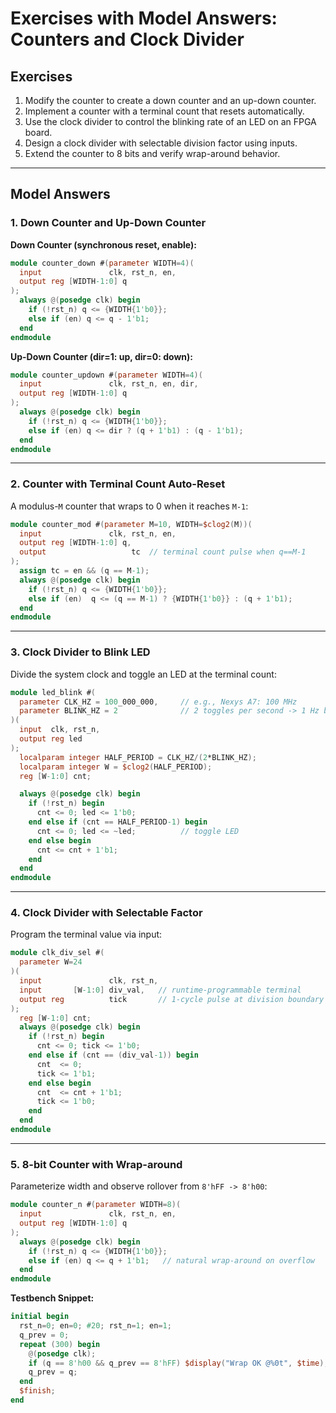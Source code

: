 # Exercises with Model Answers: Counters and Clock Divider

## Exercises
1. Modify the counter to create a down counter and an up-down counter.
2. Implement a counter with a terminal count that resets automatically.
3. Use the clock divider to control the blinking rate of an LED on an FPGA board.
4. Design a clock divider with selectable division factor using inputs.
5. Extend the counter to 8 bits and verify wrap-around behavior.

---

## Model Answers

### 1. Down Counter and Up-Down Counter
**Down Counter (synchronous reset, enable):**
```verilog
module counter_down #(parameter WIDTH=4)(
  input               clk, rst_n, en,
  output reg [WIDTH-1:0] q
);
  always @(posedge clk) begin
    if (!rst_n) q <= {WIDTH{1'b0}};
    else if (en) q <= q - 1'b1;
  end
endmodule
```

**Up-Down Counter (dir=1: up, dir=0: down):**
```verilog
module counter_updown #(parameter WIDTH=4)(
  input               clk, rst_n, en, dir,
  output reg [WIDTH-1:0] q
);
  always @(posedge clk) begin
    if (!rst_n) q <= {WIDTH{1'b0}};
    else if (en) q <= dir ? (q + 1'b1) : (q - 1'b1);
  end
endmodule
```

---

### 2. Counter with Terminal Count Auto-Reset
A modulus-`M` counter that wraps to 0 when it reaches `M-1`:
```verilog
module counter_mod #(parameter M=10, WIDTH=$clog2(M))(
  input               clk, rst_n, en,
  output reg [WIDTH-1:0] q,
  output                   tc  // terminal count pulse when q==M-1
);
  assign tc = en && (q == M-1);
  always @(posedge clk) begin
    if (!rst_n) q <= {WIDTH{1'b0}};
    else if (en)  q <= (q == M-1) ? {WIDTH{1'b0}} : (q + 1'b1);
  end
endmodule
```

---

### 3. Clock Divider to Blink LED
Divide the system clock and toggle an LED at the terminal count:
```verilog
module led_blink #(
  parameter CLK_HZ = 100_000_000,     // e.g., Nexys A7: 100 MHz
  parameter BLINK_HZ = 2              // 2 toggles per second -> 1 Hz blink
)(
  input  clk, rst_n,
  output reg led
);
  localparam integer HALF_PERIOD = CLK_HZ/(2*BLINK_HZ);
  localparam integer W = $clog2(HALF_PERIOD);
  reg [W-1:0] cnt;

  always @(posedge clk) begin
    if (!rst_n) begin
      cnt <= 0; led <= 1'b0;
    end else if (cnt == HALF_PERIOD-1) begin
      cnt <= 0; led <= ~led;          // toggle LED
    end else begin
      cnt <= cnt + 1'b1;
    end
  end
endmodule
```

---

### 4. Clock Divider with Selectable Factor
Program the terminal value via input:
```verilog
module clk_div_sel #(
  parameter W=24
)(
  input               clk, rst_n,
  input       [W-1:0] div_val,   // runtime-programmable terminal
  output reg          tick       // 1-cycle pulse at division boundary
);
  reg [W-1:0] cnt;
  always @(posedge clk) begin
    if (!rst_n) begin
      cnt <= 0; tick <= 1'b0;
    end else if (cnt == (div_val-1)) begin
      cnt  <= 0;
      tick <= 1'b1;
    end else begin
      cnt  <= cnt + 1'b1;
      tick <= 1'b0;
    end
  end
endmodule
```

---

### 5. 8-bit Counter with Wrap-around
Parameterize width and observe rollover from `8'hFF -> 8'h00`:
```verilog
module counter_n #(parameter WIDTH=8)(
  input               clk, rst_n, en,
  output reg [WIDTH-1:0] q
);
  always @(posedge clk) begin
    if (!rst_n) q <= {WIDTH{1'b0}};
    else if (en) q <= q + 1'b1;   // natural wrap-around on overflow
  end
endmodule
```

**Testbench Snippet:**
```verilog
initial begin
  rst_n=0; en=0; #20; rst_n=1; en=1;
  q_prev = 0;
  repeat (300) begin
    @(posedge clk);
    if (q == 8'h00 && q_prev == 8'hFF) $display("Wrap OK @%0t", $time);
    q_prev = q;
  end
  $finish;
end
```


